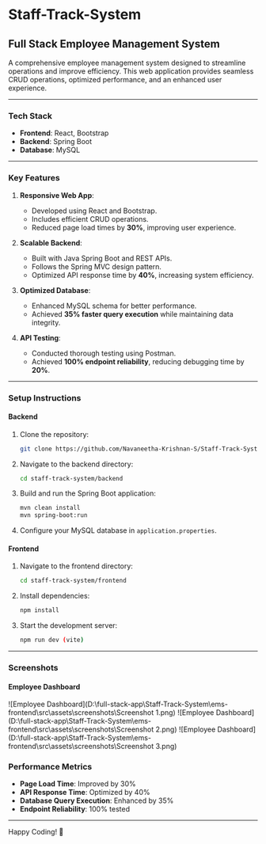 # Staff-Track-System 

## Full Stack Employee Management System
A comprehensive employee management system designed to streamline operations and improve efficiency. This web application provides seamless CRUD operations, optimized performance, and an enhanced user experience.

---

### **Tech Stack**
- **Frontend**: React, Bootstrap
- **Backend**: Spring Boot
- **Database**: MySQL

---

### **Key Features**
1. **Responsive Web App**:
   - Developed using React and Bootstrap.
   - Includes efficient CRUD operations.
   - Reduced page load times by **30%**, improving user experience.

2. **Scalable Backend**:
   - Built with Java Spring Boot and REST APIs.
   - Follows the Spring MVC design pattern.
   - Optimized API response time by **40%**, increasing system efficiency.

3. **Optimized Database**:
   - Enhanced MySQL schema for better performance.
   - Achieved **35% faster query execution** while maintaining data integrity.

4. **API Testing**:
   - Conducted thorough testing using Postman.
   - Achieved **100% endpoint reliability**, reducing debugging time by **20%**.

---

### **Setup Instructions**

#### **Backend**
1. Clone the repository:
   ```bash
   git clone https://github.com/Navaneetha-Krishnan-S/Staff-Track-System.git
   ```
2. Navigate to the backend directory:
   ```bash
   cd staff-track-system/backend
   ```
3. Build and run the Spring Boot application:
   ```bash
   mvn clean install
   mvn spring-boot:run
   ```
4. Configure your MySQL database in `application.properties`.

#### **Frontend**
1. Navigate to the frontend directory:
   ```bash
   cd staff-track-system/frontend
   ```
2. Install dependencies:
   ```bash
   npm install
   ```
3. Start the development server:
   ```bash
   npm run dev (vite)
   ```

---



### **Screenshots**
#### Employee Dashboard
![Employee Dashboard](D:\full-stack-app\Staff-Track-System\ems-frontend\src\assets\screenshots\Screenshot 1.png)
![Employee Dashboard](D:\full-stack-app\Staff-Track-System\ems-frontend\src\assets\screenshots\Screenshot 2.png)
![Employee Dashboard](D:\full-stack-app\Staff-Track-System\ems-frontend\src\assets\screenshots\Screenshot 3.png)




### **Performance Metrics**
- **Page Load Time**: Improved by 30%
- **API Response Time**: Optimized by 40%
- **Database Query Execution**: Enhanced by 35%
- **Endpoint Reliability**: 100% tested

---


Happy Coding! 🚀

